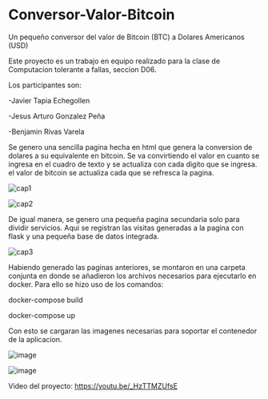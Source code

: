 # Conversor-Valor-Bitcoin
Un pequeño conversor del valor de Bitcoin (BTC) a Dolares Americanos (USD)

Este proyecto es un trabajo en equipo realizado para la clase de Computacion tolerante a fallas, seccion D06.

Los participantes son:

  -Javier Tapia Echegollen
  
  -Jesus Arturo Gonzalez Peña
  
  -Benjamin Rivas Varela
  
Se genero una sencilla pagina hecha en html que genera la conversion de dolares a su equivalente en bitcoin. Se va convirtiendo el valor en cuanto se ingresa en el cuadro de texto y se actualiza con cada digito que se ingresa. el valor de bitcoin se actualiza cada que se refresca la pagina.

![cap1](https://user-images.githubusercontent.com/86432373/144897806-d80cfc33-1c2b-4199-b416-a9cb9c6b245f.png)

![cap2](https://user-images.githubusercontent.com/86432373/144898026-b252e2a7-4101-439f-9dee-e0bb4af9ef3d.png)

De igual manera, se genero una pequeña pagina secundaria solo para dividir servicios. Aqui se registran las visitas generadas a la pagina con flask y una pequeña base de datos integrada.

![cap3](https://user-images.githubusercontent.com/86432373/144898187-106f2c05-b08c-49e4-9f58-e0f4decef7d6.png)

Habiendo generado las paginas anteriores, se montaron en una carpeta conjunta en donde se añadieron los archivos necesarios para ejecutarlo en docker. Para ello se hizo uso de los comandos:
  
  docker-compose build
  
  docker-compose up
  
Con esto se cargaran las imagenes necesarias para soportar el contenedor de la aplicacion.
  
![image](https://user-images.githubusercontent.com/86432373/144899781-6d15a57a-bb34-47e2-a62b-23b6c128199a.png)

![image](https://user-images.githubusercontent.com/86432373/144899822-dee9b216-9f1c-487a-9ccf-80c66ea38410.png)


Video del proyecto: https://youtu.be/_HzTTMZUfsE

